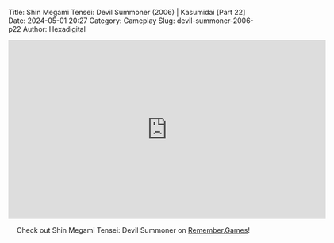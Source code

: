 Title: Shin Megami Tensei: Devil Summoner (2006) | Kasumidai [Part 22]
Date: 2024-05-01 20:27
Category: Gameplay
Slug: devil-summoner-2006-p22
Author: Hexadigital

<center><iframe src="https://www.youtube.com/embed/3LorHSN4b80?feature=oembed" allow="accelerometer; autoplay; encrypted-media; gyroscope; picture-in-picture" width="640" height="360" frameborder="0"></iframe>

Check out Shin Megami Tensei: Devil Summoner on [Remember.Games](https://remember.games/game/7488/shin-megami-tensei-devil-summoner-raidou-kuzunoha-vs-the-soulless-army/)!</center>